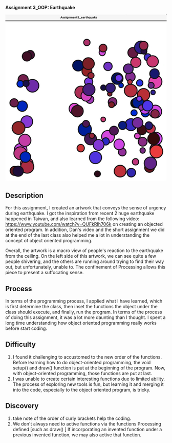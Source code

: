 **Assignment 3_OOP: Earthquake**

![](earthquake.gif)

## Description

For this assignment, I created an artwork that conveys the sense of urgency during earthquake. I got the inspiration from recent 2 huge earthquake happened in Taiwan, and also learned from the following video: https://www.youtube.com/watch?v=QUFkRIh706k on creating an objected oriented program. In addition, Dan's video and the short assignment we did at the end of the last class also helped me a lot in understanding the concept of object oriented programming. 

Overall, the artwork is a macro view of people's reaction to the earthquake from the ceiling. On the left side of this artwork, we can see quite a few people shivering, and the others are running around trying to find their way out, but unfortunately, unable to. The confinement of Processing allows this piece to present a suffocating sense. 

## Process

In terms of the programming process, I applied what I have learned, which is first determine the class, then inset the functions the object under the class should execute, and finally, run the program. 
In terms of the process of doing this assignment, it was a lot more daunting than I thought. I spent a long time understanding how object oriented programming really works before start coding. 


## Difficulty 

1. I found it challenging to accustomed to the new order of the functions. Before learning how to do object-oriented programming, the void setup() and draw() function is put at the beginning of the program. Now, with object-oriented programming, those functions are put at last.  
2. I was unable to create certain interesting functions due to limited ability. The process of exploring new tools is fun, but learning it and merging it into the code, especially to the object oriented program, is tricky. 

## Discovery 
1. take note of the order of curly brackets help the coding. 
2. We don't always need to active functions via the functions Processing defined [such as draw() ] If incorporating an invented function under a previous invented function, we may also active that function.

